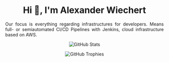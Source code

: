 <h1 align="center">
    Hi 👋, I'm Alexander Wiechert
</h1>

<p align="justify">
    Our focus is everything regarding infrastructures for developers. 
    Means full- or semiautomated CI/CD Pipelines with Jenkins, 
    cloud infrastructure based on AWS.
</p>

<p align="center">
    <img src="https://github-readme-stats.vercel.app/api?username=AlexanderWiechert&count_private=true&show_icons=true&hide_title=true" alt="GitHub Stats" />
</p>

<p align="center">
    <img src="https://github-profile-trophy.vercel.app/?username=AlexanderWiechert&column=5&margin-w=15&margin-h=15&theme=oldie" alt="GitHub Trophies" />
</p>
